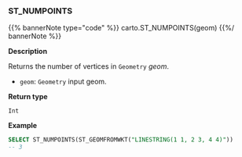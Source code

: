 ### ST_NUMPOINTS

{{% bannerNote type="code" %}}
carto.ST_NUMPOINTS(geom)
{{%/ bannerNote %}}

**Description**

Returns the number of vertices in `Geometry` _geom_.

* `geom`: `Geometry` input geom.

**Return type**

`Int`

**Example**

``` sql
SELECT ST_NUMPOINTS(ST_GEOMFROMWKT("LINESTRING(1 1, 2 3, 4 4)"))
-- 3
```